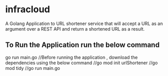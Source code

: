 # infracloud
A Golang Application to URL shortener service that will accept a URL as an argument over a REST API and return a shortened URL as a result.

## To Run the Application run the below command
go run main.go
//Before running the application , download the dependencies using the below command
//go mod init urlShortener
//go mod tidy
//go run main.go

